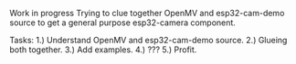 Work in progress
Trying to clue together OpenMV and esp32-cam-demo source to get a general purpose esp32-camera component.

Tasks:
1.) Understand OpenMV and esp32-cam-demo source.
2.) Glueing both together.
3.) Add examples.
4.) ???
5.) Profit.